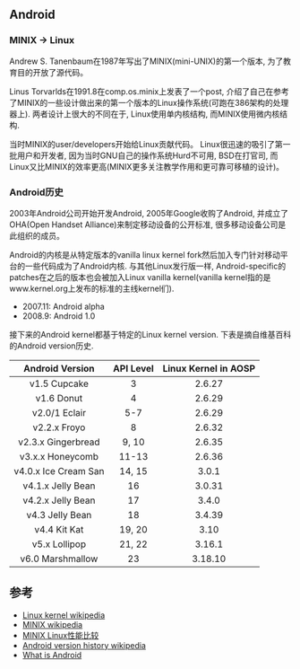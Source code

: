 Android
----------------

### MINIX -> Linux

Andrew S. Tanenbaum在1987年写出了MINIX(mini-UNIX)的第一个版本, 为了教育目的开放了源代码。

Linus Torvarlds在1991.8在comp.os.minix上发表了一个post, 介绍了自己在参考了MINIX的一些设计做出来的第一个版本的Linux操作系统(可跑在386架构的处理器上).
两者设计上很大的不同在于, Linux使用单内核结构, 而MINIX使用微内核结构.

当时MINIX的user/developers开始给Linux贡献代码。
Linux很迅速的吸引了第一批用户和开发者, 因为当时GNU自己的操作系统Hurd不可用, BSD在打官司, 而Linux又比MINIX的效率更高(MINIX更多关注教学作用和更可靠可移植的设计)。

### Android历史

2003年Android公司开始开发Android, 2005年Google收购了Android, 并成立了OHA(Open Handset Alliance)来制定移动设备的公开标准, 很多移动设备公司是此组织的成员。

Android的内核是从特定版本的vanilla linux kernel fork然后加入专门针对移动平台的一些代码成为了Android内核. 与其他Linux发行版一样, Android-specific的patches在之后的版本也会被加入Linux vanilla kernel(vanilla kernel指的是www.kernel.org上发布的标准的主线kernel们).

* 2007.11: Android alpha
* 2008.9: Android 1.0

接下来的Android kernel都基于特定的Linux kernel version. 下表是摘自维基百科的Android version历史.

| Android Version     |API Level  |Linux Kernel in AOSP |
| :-----------------: | :-------: | :-----------------: |
| v1.5   Cupcake      |3          |2.6.27               |
| v1.6   Donut        |4          |2.6.29               |
| v2.0/1 Eclair       |5-7        |2.6.29               |
| v2.2.x Froyo        |8          |2.6.32               |
| v2.3.x Gingerbread  |9, 10      |2.6.35               |
| v3.x.x Honeycomb    |11-13      |2.6.36               |
| v4.0.x Ice Cream San|14, 15     |3.0.1                |
| v4.1.x Jelly Bean   |16         |3.0.31               |
| v4.2.x Jelly Bean   |17         |3.4.0                |
| v4.3   Jelly Bean   |18         |3.4.39               |
| v4.4   Kit Kat      |19, 20     |3.10                 |
| v5.x   Lollipop     |21, 22     |3.16.1               |
| v6.0   Marshmallow  |23         |3.18.10              |


参考
----------------

* [Linux kernel wikipedia](https://en.wikipedia.org/wiki/Linux_kernel)
* [MINIX wikipedia](https://en.wikipedia.org/wiki/MINIX)
* [MINIX Linux性能比较](https://lwn.net/Articles/220255/)
* [Android version history wikipedia](https://en.wikipedia.org/wiki/Android_version_history)
* [What is Android](http://www.all-things-android.com/content/android-just-another-distribution-linux)
